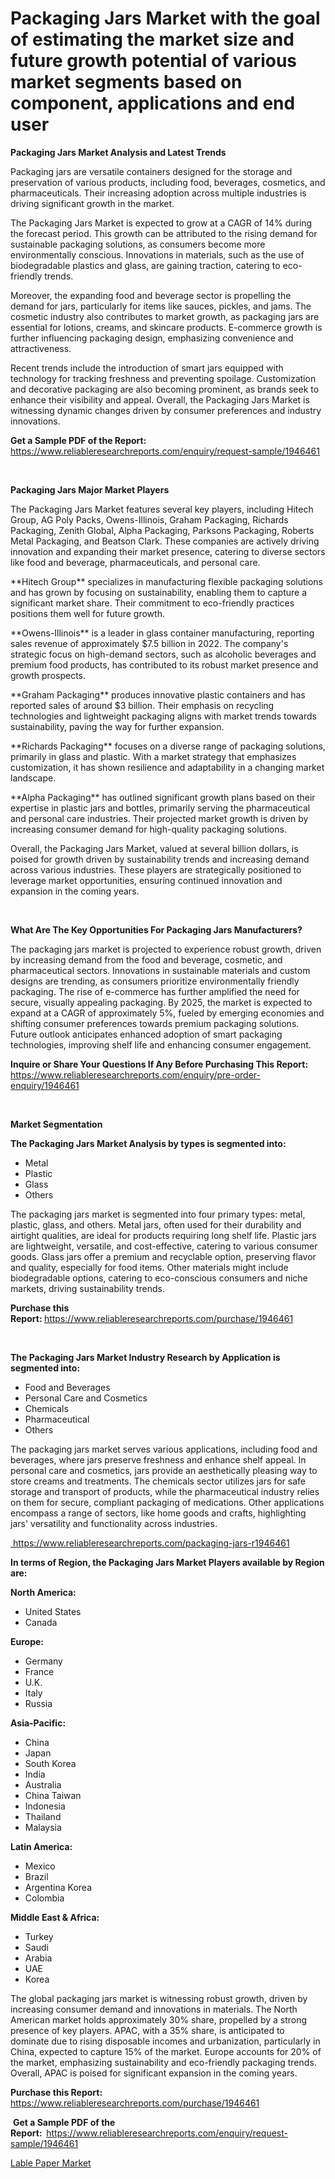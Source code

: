 <p><h1>Packaging Jars Market with the goal of estimating the market size and future growth potential of various market segments based on component, applications and end user</h1></p><p><strong>Packaging Jars Market Analysis and Latest Trends</strong></p>
<p><p>Packaging jars are versatile containers designed for the storage and preservation of various products, including food, beverages, cosmetics, and pharmaceuticals. Their increasing adoption across multiple industries is driving significant growth in the market.</p><p>The Packaging Jars Market is expected to grow at a CAGR of 14% during the forecast period. This growth can be attributed to the rising demand for sustainable packaging solutions, as consumers become more environmentally conscious. Innovations in materials, such as the use of biodegradable plastics and glass, are gaining traction, catering to eco-friendly trends.</p><p>Moreover, the expanding food and beverage sector is propelling the demand for jars, particularly for items like sauces, pickles, and jams. The cosmetic industry also contributes to market growth, as packaging jars are essential for lotions, creams, and skincare products. E-commerce growth is further influencing packaging design, emphasizing convenience and attractiveness.</p><p>Recent trends include the introduction of smart jars equipped with technology for tracking freshness and preventing spoilage. Customization and decorative packaging are also becoming prominent, as brands seek to enhance their visibility and appeal. Overall, the Packaging Jars Market is witnessing dynamic changes driven by consumer preferences and industry innovations.</p></p>
<p><strong>Get a Sample PDF of the Report:&nbsp;</strong> <a href="https://www.reliableresearchreports.com/enquiry/request-sample/1946461?utm_campaign=3309&utm_medium=2&utm_source=Github&utm_content=ia&utm_term=08032025&utm_id=packaging-jars">https://www.reliableresearchreports.com/enquiry/request-sample/1946461</a></p>
<p>&nbsp;</p>
<p><strong>Packaging Jars Major Market Players</strong></p>
<p><p>The Packaging Jars Market features several key players, including Hitech Group, AG Poly Packs, Owens-Illinois, Graham Packaging, Richards Packaging, Zenith Global, Alpha Packaging, Parksons Packaging, Roberts Metal Packaging, and Beatson Clark. These companies are actively driving innovation and expanding their market presence, catering to diverse sectors like food and beverage, pharmaceuticals, and personal care.</p><p>**Hitech Group** specializes in manufacturing flexible packaging solutions and has grown by focusing on sustainability, enabling them to capture a significant market share. Their commitment to eco-friendly practices positions them well for future growth.</p><p>**Owens-Illinois** is a leader in glass container manufacturing, reporting sales revenue of approximately $7.5 billion in 2022. The company's strategic focus on high-demand sectors, such as alcoholic beverages and premium food products, has contributed to its robust market presence and growth prospects.</p><p>**Graham Packaging** produces innovative plastic containers and has reported sales of around $3 billion. Their emphasis on recycling technologies and lightweight packaging aligns with market trends towards sustainability, paving the way for further expansion.</p><p>**Richards Packaging** focuses on a diverse range of packaging solutions, primarily in glass and plastic. With a market strategy that emphasizes customization, it has shown resilience and adaptability in a changing market landscape.</p><p>**Alpha Packaging** has outlined significant growth plans based on their expertise in plastic jars and bottles, primarily serving the pharmaceutical and personal care industries. Their projected market growth is driven by increasing consumer demand for high-quality packaging solutions.</p><p>Overall, the Packaging Jars Market, valued at several billion dollars, is poised for growth driven by sustainability trends and increasing demand across various industries. These players are strategically positioned to leverage market opportunities, ensuring continued innovation and expansion in the coming years.</p></p>
<p>&nbsp;</p>
<p><strong>What Are The Key Opportunities For Packaging Jars Manufacturers?</strong></p>
<p><p>The packaging jars market is projected to experience robust growth, driven by increasing demand from the food and beverage, cosmetic, and pharmaceutical sectors. Innovations in sustainable materials and custom designs are trending, as consumers prioritize environmentally friendly packaging. The rise of e-commerce has further amplified the need for secure, visually appealing packaging. By 2025, the market is expected to expand at a CAGR of approximately 5%, fueled by emerging economies and shifting consumer preferences towards premium packaging solutions. Future outlook anticipates enhanced adoption of smart packaging technologies, improving shelf life and enhancing consumer engagement.</p></p>
<p><strong>Inquire or Share Your Questions If Any Before Purchasing This Report:</strong> <a href="https://www.reliableresearchreports.com/enquiry/pre-order-enquiry/1946461?utm_campaign=3309&utm_medium=2&utm_source=Github&utm_content=ia&utm_term=08032025&utm_id=packaging-jars">https://www.reliableresearchreports.com/enquiry/pre-order-enquiry/1946461</a></p>
<p>&nbsp;</p>
<p><strong>Market Segmentation</strong></p>
<p><strong>The Packaging Jars Market Analysis by types is segmented into:</strong></p>
<p><ul><li>Metal</li><li>Plastic</li><li>Glass</li><li>Others</li></ul></p>
<p><p>The packaging jars market is segmented into four primary types: metal, plastic, glass, and others. Metal jars, often used for their durability and airtight qualities, are ideal for products requiring long shelf life. Plastic jars are lightweight, versatile, and cost-effective, catering to various consumer goods. Glass jars offer a premium and recyclable option, preserving flavor and quality, especially for food items. Other materials might include biodegradable options, catering to eco-conscious consumers and niche markets, driving sustainability trends.</p></p>
<p><strong>Purchase this Report:&nbsp;</strong><a href="https://www.reliableresearchreports.com/purchase/1946461?utm_campaign=3309&utm_medium=2&utm_source=Github&utm_content=ia&utm_term=08032025&utm_id=packaging-jars">https://www.reliableresearchreports.com/purchase/1946461</a></p>
<p>&nbsp;</p>
<p><strong>The Packaging Jars Market Industry Research by Application is segmented into:</strong></p>
<p><ul><li>Food and Beverages</li><li>Personal Care and Cosmetics</li><li>Chemicals</li><li>Pharmaceutical</li><li>Others</li></ul></p>
<p><p>The packaging jars market serves various applications, including food and beverages, where jars preserve freshness and enhance shelf appeal. In personal care and cosmetics, jars provide an aesthetically pleasing way to store creams and treatments. The chemicals sector utilizes jars for safe storage and transport of products, while the pharmaceutical industry relies on them for secure, compliant packaging of medications. Other applications encompass a range of sectors, like home goods and crafts, highlighting jars' versatility and functionality across industries.</p></p>
<p><a href="https://www.reliableresearchreports.com/packaging-jars-r1946461?utm_campaign=3309&utm_medium=2&utm_source=Github&utm_content=ia&utm_term=08032025&utm_id=packaging-jars">&nbsp;https://www.reliableresearchreports.com/packaging-jars-r1946461</a></p>
<p><strong>In terms of Region, the Packaging Jars Market Players available by Region are:</strong></p>
<p>
    <p> <strong> North America: </strong>
        <ul>
            <li>United States</li>
            <li>Canada</li>
        </ul>
        </p> 
    <p> <strong> Europe: </strong>
        <ul>
            <li>Germany</li>
            <li>France</li>
            <li>U.K.</li>
            <li>Italy</li>
            <li>Russia</li>
        </ul>
        </p> 
    <p> <strong> Asia-Pacific: </strong>
        <ul>
            <li>China</li>
            <li>Japan</li>
            <li>South Korea</li>
            <li>India</li>
            <li>Australia</li>
            <li>China Taiwan</li>
            <li>Indonesia</li>
            <li>Thailand</li>
            <li>Malaysia</li>
        </ul>
        </p> 
    <p> <strong> Latin America: </strong>
        <ul>
            <li>Mexico</li>
            <li>Brazil</li>
            <li>Argentina Korea</li>
            <li>Colombia</li>
        </ul>
        </p> 
    <p> <strong> Middle East & Africa: </strong>
        <ul>
            <li>Turkey</li>
            <li>Saudi</li>
            <li>Arabia</li>
            <li>UAE</li>
            <li>Korea</li>
        </ul>
    </p>
    </p>
<p><p>The global packaging jars market is witnessing robust growth, driven by increasing consumer demand and innovations in materials. The North American market holds approximately 30% share, propelled by a strong presence of key players. APAC, with a 35% share, is anticipated to dominate due to rising disposable incomes and urbanization, particularly in China, expected to capture 15% of the market. Europe accounts for 20% of the market, emphasizing sustainability and eco-friendly packaging trends. Overall, APAC is poised for significant expansion in the coming years.</p></p>
<p><strong>Purchase this Report: </strong><a href="https://www.reliableresearchreports.com/purchase/1946461?utm_campaign=3309&utm_medium=2&utm_source=Github&utm_content=ia&utm_term=08032025&utm_id=packaging-jars">https://www.reliableresearchreports.com/purchase/1946461</a></p>
<p>&nbsp;<strong>Get a Sample PDF of the Report:&nbsp;&nbsp;</strong><a href="https://www.reliableresearchreports.com/enquiry/request-sample/1946461?utm_campaign=3309&utm_medium=2&utm_source=Github&utm_content=ia&utm_term=08032025&utm_id=packaging-jars">https://www.reliableresearchreports.com/enquiry/request-sample/1946461</a></p>
<p><strong></strong></p>
<p><p><a href="https://github.com/marteionun0/Market-Research-Report-List-1/blob/main/lable-paper-market.md?utm_campaign=3309&utm_medium=2&utm_source=Github&utm_content=ia&utm_term=08032025&utm_id=packaging-jars">Lable Paper Market</a></p></p>